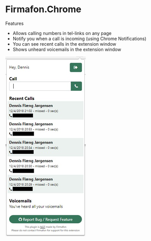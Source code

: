 # Firmafon.Chrome

Features

- Allows calling numbers in tel-links on any page
- Notify you when a call is incoming (using Chrome Notifications)
- You can see recent calls in the extension window
- Shows unheard voicemails in the extension window


![Example Image is missing](screenshot1.jpg)
